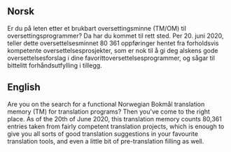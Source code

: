 ## Norsk

Er du på leten etter et brukbart oversettingsminne (TM/OM) til oversettingsprogrammer? Da har du kommet til rett sted. Per 20. juni 2020, teller dette oversettelsesminnet 80 361 oppføringer hentet fra forholdsvis kompetente oversettelsesprosjekter, som er nok til å gi deg alskens gode oversettelsesforslag i dine favorittoversettelsesprogrammer, og sågar til bittelitt forhåndsutfylling i tillegg.

## English

Are you on the search for a functional Norwegian Bokmål translation memory (TM) for translation programs? Then you've come to the right place. As of the 20th of June 2020, this translation memory counts 80,361 entries taken from fairly competent translation projects, which is enough to give you all sorts of good translation suggestions in your favourite translation tools, and even a little bit of pre-translation filling as well.

